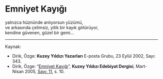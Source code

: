 # Emniyet Kayığı

yalnızca hüznünde anlıyorsun yüzümü,  
ve arkasında çelimsiz, yitik bir kayık götürüyor,  
kendine güvenen, güzel bir gemi...

---
Kaynak:

- Dirik, Özge: **Kuzey Yıldızı Yazarları** E-posta Grubu, 23 Eylül 2002, Sayı: 343.
- Dirik, Özge: “[Emniyet Kayığı](https://kuzeyyildizi.com/dergi/11/emniyet.kayigi)”, **Kuzey Yıldızı Edebiyat Dergisi**, Mart-Nisan 2005, [Sayı: 11](https://kuzeyyildizi.com/files/ky11.pdf), s. 10.
